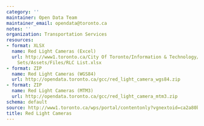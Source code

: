 ```yaml
---
category: ''
maintainer: Open Data Team
maintainer_email: opendata@toronto.ca
notes: ''
organization: Transportation Services
resources:
- format: XLSX
  name: Red Light Cameras (Excel)
  url: http://www1.toronto.ca/City Of Toronto/Information & Technology/Open Data/Data
    Sets/Assets/Files/RLC List.xlsx
- format: ZIP
  name: Red Light Cameras (WGS84)
  url: http://opendata.toronto.ca/gcc/red_light_camera_wgs84.zip
- format: ZIP
  name: Red Light Cameras (MTM3)
  url: http://opendata.toronto.ca/gcc/red_light_camera_mtm3.zip
schema: default
source: http://www1.toronto.ca/wps/portal/contentonly?vgnextoid=ca2a80bd9bfda410VgnVCM10000071d60f89RCRD&vgnextchannel=1a66e03bb8d1e310VgnVCM10000071d60f89RCRD
title: Red Light Cameras
---
```

